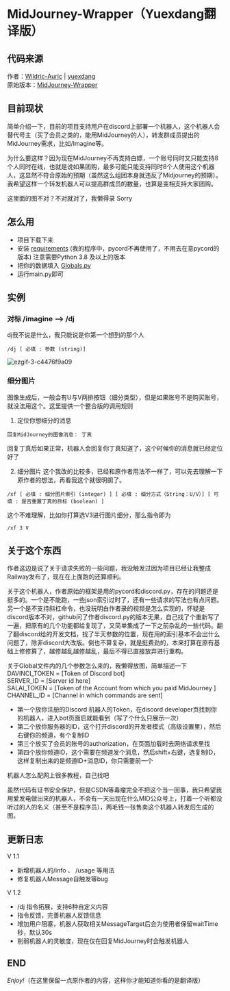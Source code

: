 # MidJourney-Wrapper（Yuexdang翻译版）

## 代码来源
作者：[Wildric-Auric](https://github.com/Wildric-Auric) | [yuexdang](https://github.com/yuexdang/)\
原始版本：[MidJourney-Wrapper](https://github.com/Wildric-Auric/MidJourney-Wrapper)

## 目前现状
简单介绍一下，目前的项目支持用户在discord上部署一个机器人，这个机器人会替代号主（买了会员之类的，能用MidJourney的人），转发群成员提出的MidJourney需求，比如/Imagine等。

为什么要这样？因为现在MidJourney不再支持白嫖，一个账号同时又只能支持8个人同时在线，也就是说如果团购，最多可能只能支持同时8个人使用这个机器人，这显然不符合原始的预期（虽然这么组团本身就违反了Midjourney的预期）。我希望这样一个转发机器人可以提高群成员的数量，也算是变相支持大家团购。

这里面的图不对？不对就对了，我懒得录 Sorry

## 怎么用
* 项目下载下来
* 安装 [requirements](https://github.com/yuexdang/MidJourney-Wrapper/blob/main/requirements.txt) (我的程序中，pycord不再使用了，不用去在意pycord的版本)  注意需要Python 3.8 及以上的版本  
* 把你的数据填入 [Globals.py](https://github.com/yuexdang/MidJourney-Wrapper/blob/main/Globals.py) 
* 运行main.py即可

## 实例

### 对标 /imagine —> /dj
dj我不说是什么，我只能说是你第一个想到的那个人
```
/dj [ 必填 : 参数 (string)]
```


![ezgif-3-c4476f9a09](https://user-images.githubusercontent.com/70033490/185647413-1177b21a-2c2f-4f02-885e-c35d82179ba3.gif)


### 细分图片
图像生成后，一般会有U与V两排按钮（细分类型），但是如果账号不是购买账号，就没法用这个。这里提供一个整合版的调用规则
1. 定位你想细分的消息
```
回复MidJourney的图像消息： 丁真
```
回复丁真后如果正常，机器人会回复你丁真知道了，这个时候你的消息就已经定位好了<br>


2. 细分图片
这个我改的比较多，已经和原作者用法不一样了，可以先去理解一下原作者的想法，再看我这个就很明朗了。
```
/xf [ 必填 : 细分图片索引 (integer) ] [ 必填 : 细分方式（String：U/V）] [ 可填 : 是否重置丁真的目标 (boolean) ]
```
这个不难理解，比如你打算选V3进行图片细分，那么指令即为
```
/xf 3 V
```



## 关于这个东西
作者这边是说了关于请求失败的一些问题，我没触发过因为项目已经让我整成Railway发布了，现在在上面跑的还算顺利。

关于这个机器人，作者原始的框架是用的pycord和discord.py，存在的问题还是挺多的。一个是不能跑，一些json索引过时了，还有一些请求的写法也有点问题。另一个是不支持斜杠命令，也没玩明白作者录的视频是怎么实现的，怀疑是discord版本不对，github问了作者discord.py的版本无果，自己找了个重新写了一遍，把原有的几个功能都给复现了，又简单集成了一下之前杂乱的一些代码。翻了翻discord给的开发文档，找了半天参数的位置，现在用的索引基本不会出什么问题了，除非discord大改版。倒也不算复杂，就是挺费劲的，本来打算在原有基础上修修算了，越修越乱越修越乱，最后不得已直接放弃进行重构。

关于Global文件内的几个参数怎么来的，我懒得放图，简单描述一下\
DAVINCI_TOKEN = [Token of Discord bot]\
SERVER_ID = [Server id here]\
SALAI_TOKEN = [Token of the Account from which you paid MidJourney ]\
CHANNEL_ID = [Channel in which commands are sent]

- 第一个放你注册的Discord 机器人的Token，在discord developer页找到你的机器人，进入bot页面后就能看到（写了个什么只展示一次）
- 第二个放你服务器的ID，这个打开discord的开发者模式（高级设置里），然后右键你的频道，有个复制ID
- 第三个放买了会员的账号的authorization，在页面加载时去网络请求里找
- 第四个放你频道ID，这个需要在频道发个消息，然后shift+右键，选复制ID，这样复制出来的是频道ID+消息ID，你只需要前一个

机器人怎么配网上很多教程，自己找吧

虽然代码有证书安全保护，但是CSDN等毒瘤完全不把这个当一回事，我只希望我用爱发电做出来的机器人，不会有一天出现在什么MID公众号上，打着一个听都没听过的人的名义（甚至不是程序员），两毛钱一张售卖这个机器人转发后生成的图。

## 更新日志

V 1.1

- 新增机器人的/info 、 /usage 等用法
- 修复机器人Message自触发等bug

V 1.2

- /dj 指令拓展，支持6种自定义内容
- 指令反馈，完善机器人反馈信息
- 增加用户阻塞，机器人获取相关MessageTarget后会为使用者保留waitTime 秒，默认30s
- 削弱机器人的灵敏度，现在仅在回复MidJourney时会触发机器人

## END

*Enjoy!*（在这里保留一点原作者的内容，这样你才能知道你看的是翻译版）



